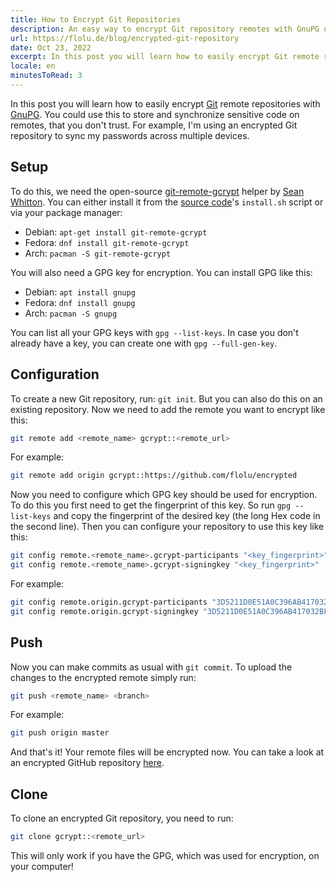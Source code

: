 ```yaml
---
title: How to Encrypt Git Repositories
description: An easy way to encrypt Git repository remotes with GnuPG on Linux
url: https://flolu.de/blog/encrypted-git-repository
date: Oct 23, 2022
excerpt: In this post you will learn how to easily encrypt Git remote repositories with GnuPG. You could use this to...
locale: en
minutesToRead: 3
---
```


In this post you will learn how to easily encrypt [Git](https://git-scm.com) remote repositories with [GnuPG](https://gnupg.org). You could use this to store and synchronize sensitive code on remotes, that you don't trust. For example, I'm using an encrypted Git repository to sync my passwords across multiple devices.

## Setup

To do this, we need the open-source [git-remote-gcrypt](https://spwhitton.name/tech/code/git-remote-gcrypt) helper by [Sean Whitton](https://spwhitton.name). You can either install it from the [source code](https://github.com/spwhitton/git-remote-gcrypt)'s `install.sh` script or via your package manager:

- Debian: `apt-get install git-remote-gcrypt`
- Fedora: `dnf install git-remote-gcrypt`
- Arch: `pacman -S git-remote-gcrypt`

You will also need a GPG key for encryption. You can install GPG like this:

- Debian: `apt install gnupg`
- Fedora: `dnf install gnupg`
- Arch: `pacman -S gnupg`

You can list all your GPG keys with `gpg --list-keys`. In case you don't already have a key, you can create one with `gpg --full-gen-key`.

## Configuration

To create a new Git repository, run: `git init`. But you can also do this on an existing repository. Now we need to add the remote you want to encrypt like this:

```bash
git remote add <remote_name> gcrypt::<remote_url>
```

For example:

```bash
git remote add origin gcrypt::https://github.com/flolu/encrypted
```

Now you need to configure which GPG key should be used for encryption. To do this you first need to get the fingerprint of this key. So run `gpg --list-keys` and copy the fingerprint of the desired key (the long Hex code in the second line). Then you can configure your repository to use this key like this:

```bash
git config remote.<remote_name>.gcrypt-participants "<key_fingerprint>"
git config remote.<remote_name>.gcrypt-signingkey "<key_fingerprint>"
```

For example:

```bash
git config remote.origin.gcrypt-participants "3D5211D0E51A0C396AB417032BF2E9B3FB1972D8"
git config remote.origin.gcrypt-signingkey "3D5211D0E51A0C396AB417032BF2E9B3FB1972D8"
```

## Push

Now you can make commits as usual with `git commit`. To upload the changes to the encrypted remote simply run:

```bash
git push <remote_name> <branch>
```

For example:

```bash
git push origin master
```

And that's it! Your remote files will be encrypted now. You can take a look at an encrypted GitHub repository [here](https://github.com/flolu/encrypted).

## Clone

To clone an encrypted Git repository, you need to run:

```bash
git clone gcrypt::<remote_url>
```

This will only work if you have the GPG, which was used for encryption, on your computer!
